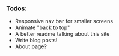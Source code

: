 
### Todos:
- Responsive nav bar for smaller screens
- Animate "back to top"
- A better readme talking about this site
- Write blog posts!
- About page?
